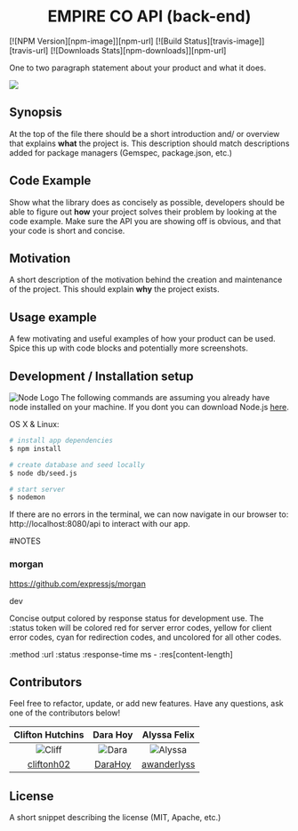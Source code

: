 <h1 align="center">EMPIRE CO API (back-end)</h1>



[![NPM Version][npm-image]][npm-url]
[![Build Status][travis-image]][travis-url]
[![Downloads Stats][npm-downloads]][npm-url]

One to two paragraph statement about your product and what it does.

![](header.png)

## Synopsis

At the top of the file there should be a short introduction and/ or overview that explains **what** the project is. This description should match descriptions added for package managers (Gemspec, package.json, etc.)

## Code Example

Show what the library does as concisely as possible, developers should be able to figure out **how** your project solves their problem by looking at the code example. Make sure the API you are showing off is obvious, and that your code is short and concise.

## Motivation

A short description of the motivation behind the creation and maintenance of the project. This should explain **why** the project exists.

## Usage example

A few motivating and useful examples of how your product can be used. Spice this up with code blocks and potentially more screenshots.


## Development / Installation setup

![Node Logo][node-logo]
The following commands are assuming you already have node installed on your machine. If you dont you can download Node.js [here][nodejs].

OS X & Linux:

```sh
# install app dependencies
$ npm install
```
```sh
# create database and seed locally
$ node db/seed.js
```
```sh
# start server
$ nodemon
```
If there are no errors in the terminal, we can now navigate in our browser to: http://localhost:8080/api to interact with our app.

#NOTES

### morgan
https://github.com/expressjs/morgan

dev

Concise output colored by response status for development use. The :status token will be colored red for server error codes, yellow for client error codes, cyan for redirection codes, and uncolored for all other codes.

:method :url :status :response-time ms - :res[content-length]


## Contributors

Feel free to refactor, update, or add new features. Have any questions, ask one of the contributors below!

| Clifton Hutchins | Dara Hoy | Alyssa Felix |
|:----------------:|:--------:|:------------:|
| ![Cliff](https://avatars3.githubusercontent.com/u/22736325?v=3&s=100) | ![Dara](https://avatars1.githubusercontent.com/u/23284333?v=3&s=100) | ![Alyssa](https://avatars0.githubusercontent.com/u/22528201?v=3&s=100)
| [cliftonh02](https://github.com/cliftonh02) | [DaraHoy](https://github.com/DaraHoy) | [awanderlyss](https://github.com/awanderlyss) |

## License

A short snippet describing the license (MIT, Apache, etc.)

[node-logo]: https://tastydigital.com/wp-content/themes/tastydigital/assets/images/tools/NodeJS.png
[nodejs]: https://nodejs.org/en/download/package-manager/#osx
